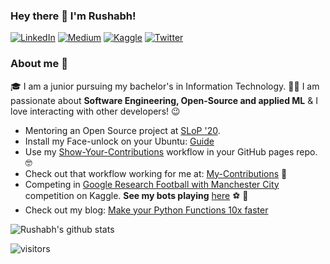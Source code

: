 ### Hey there 👋 I'm Rushabh!

<p> <a href="https://www.linkedin.com/in/rushabh-v" target="_blank"><img alt="LinkedIn" src="https://img.shields.io/badge/linkedin-%230077B5.svg?&style=for-the-badge&logo=linkedin&logoColor=white" /></a>  <a href="https://medium.com/@vasanirushabh24" target="_blank"><img alt="Medium" src="https://img.shields.io/badge/medium-%2312100E.svg?&style=for-the-badge&logo=medium&logoColor=white" /></a> <a href="https://www.kaggle.com/rushabhvasani24" target="_blank"><img alt="Kaggle" src="https://img.shields.io/badge/kaggle-%231DA1F2.svg?&style=for-the-badge&logo=kaggle&logoColor=white" /></a> <a href="https://twitter.com/rushabh_24" target="_blank"><img alt="Twitter" src="https://img.shields.io/badge/twitter-%231DA1F2.svg?&style=for-the-badge&logo=twitter&logoColor=white" /></a>
</p>

### About me :rocket:
:mortar_board:  I am a junior pursuing my bachelor's in Information Technology.
:man_technologist: I am passionate about **Software Engineering, Open-Source and applied ML** & I love interacting with other developers! :wink:


- Mentoring an Open Source project at [SLoP '20](https://slop.dscdaiict.in/).
- Install my Face-unlock on your Ubuntu: [Guide](https://github.com/rushabh-v/linux_face_unlock#installation)
- Use my [Show-Your-Contributions](https://github.com/rushabh-v/Show-Your-Contributions) workflow in your GitHub pages repo. :nerd_face:
- Check out that workflow working for me at: [My-Contributions](https://rushabh-v.github.io/contributions.html) :eyes:
- Competing in [Google Research Football with Manchester City](https://www.kaggle.com/c/google-football/) competition on Kaggle. **See my bots playing** [here](https://www.kaggle.com/c/google-football/submissions?dialog=episodes-submission-17381257) :soccer: :popcorn:
- Check out my blog:
[Make your Python Functions 10x faster](https://towardsdatascience.com/make-your-python-functions-10x-faster-142ab40b31a7?source=friends_link&sk=6f3c0043f78c301ab89b563f5eda503b)


![Rushabh's github stats](https://github-readme-stats.vercel.app/api?username=rushabh-v&show_icons=true&theme=vue-dark)

![visitors](https://visitor-badge.glitch.me/badge?page_id=rushabh-v.count_visitors)

